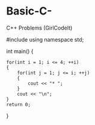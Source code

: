 # Basic-C-
C++ Problems (GirlCodeIt)

#include <iostream>
using namespace std;

int main()
{

    for(int i = 1; i <= 4; ++i)
    {
        for(int j = 1; j <= i; ++j)
        {
            cout << "* ";
        }
        cout << "\n";
    }
    return 0;
}
